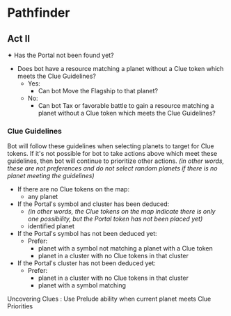 # Pathfinder

## Act II

✦ Has the Portal not been found yet?

- Does bot have a resource matching a planet without a Clue token which meets the Clue Guidelines?
	- Yes:
		- Can bot Move the Flagship to that planet?
	- No:
		- Can bot Tax or favorable battle to gain a resource matching a planet without a Clue token which meets the Clue Guidelines?

### Clue Guidelines

Bot will follow these guidelines when selecting planets to target for Clue tokens.
If it's not possible for bot to take actions above which meet these guidelines, then bot will continue to prioritize other actions. *(in other words, these are not preferences and do not select random planets if there is no planet meeting the guidelines)*

- If there are no Clue tokens on the map:
	- any planet
- If the Portal's symbol and cluster has been deduced:
	- *(in other words, the Clue tokens on the map indicate there is only one possibility, but the Portal token has not been placed yet)*
	- identified planet
- If the Portal's symbol has not been deduced yet:
	- Prefer:
		- planet with a symbol not matching a planet with a Clue token
		- planet in a cluster with no Clue tokens in that cluster
- If the Portal's cluster has not been deduced yet:
	- Prefer:
		- planet in a cluster with no Clue tokens in that cluster
		- planet with a symbol matching 

Uncovering Clues
: Use Prelude ability when current planet meets Clue Priorities
